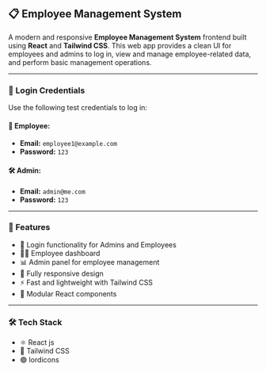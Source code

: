 

## 📋 Employee Management System

A modern and responsive **Employee Management System** frontend built using **React** and **Tailwind CSS**. This web app provides a clean UI for employees and admins to log in, view and manage employee-related data, and perform basic management operations.

---

### 🔑 Login Credentials

Use the following test credentials to log in:

#### 👤 Employee:

* **Email:** `employee1@example.com`
* **Password:** `123`

#### 🛠️ Admin:

* **Email:** `admin@me.com`
* **Password:** `123`

---

### 🚀 Features

* 🔐 Login functionality for Admins and Employees
* 🧑‍💼 Employee dashboard
* 📊 Admin panel for employee management
* 📱 Fully responsive design
* ⚡ Fast and lightweight with Tailwind CSS
* 🧩 Modular React components

---

### 🛠️ Tech Stack

* ⚛️ React js
* 💨 Tailwind CSS
* 🟢 lordicons



